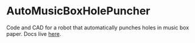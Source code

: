 # AutoMusicBoxHolePuncher
Code and CAD for a robot that automatically punches holes in music box paper.
Docs live [here](/docs/index.md).
